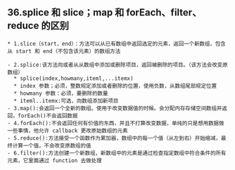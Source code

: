 ## 36.splice 和 slice；map 和 forEach、filter、reduce 的区别

    * 1.slice（start，end）：方法可以从已有数组中返回选定的元素，返回一个新数组，包含从 start 和 end（不包含该元素）的数组方法

    - 2.splice:该方法向或者从从数组中添加或删除项目，返回被删除的项目。（该方法会改变原数组）
      * splice(index,howmany,iteml,...itemx)
      * index 参数；必须，整数规定添加或者删除的位置，使用负数，从数组尾部规定位置
      * howmany 参数：必须，要删除的数量
      * iteml..itemx:可选，向数组添加新项目
    - 3.map():会返回一个全新的数组。使用于改变数据值的时候。会分配内存存储空间数组并返回，forEach()不会返回数据
    - 4.forEach():不会返回任何有价值的东西，并且不打算改变数据，单纯的只是想用数据做一些事情，他允许 callback 更改原始数组的元素
    - 5.reduce():方法接受一个函数作为累加器，数组中的每一个值（从左到右）开始缩减，最终计算一个值，不会改变原数组的值
    - 6.filter():方法创建一个新数组，新数组中的元素是通过检查指定数组中符合条件的所有元素，它里面通过 function 去做处理
